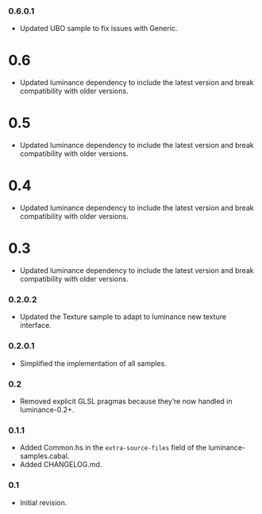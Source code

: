 ### 0.6.0.1

- Updated UBO sample to fix issues with Generic.

# 0.6

- Updated luminance dependency to include the latest version and break compatibility with older
  versions.

# 0.5

- Updated luminance dependency to include the latest version and break compatibility with older
  versions.

# 0.4

- Updated luminance dependency to include the latest version and break compatibility with older
  versions.

# 0.3

- Updated luminance dependency to include the latest version and break compatibility with older
  versions.

### 0.2.0.2

- Updated the Texture sample to adapt to luminance new texture interface.

### 0.2.0.1

- Simplified the implementation of all samples.

### 0.2

- Removed explicit GLSL pragmas because they’re now handled in luminance-0.2+.

### 0.1.1

- Added Common.hs in the `extra-source-files` field of the luminance-samples.cabal.
- Added CHANGELOG.md.

### 0.1

- Initial revision.
